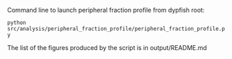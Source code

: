 Command line to launch peripheral fraction profile from dypfish root: 

```python src/analysis/peripheral_fraction_profile/peripheral_fraction_profile.py```

The list of the figures produced by the script is in output/README.md
